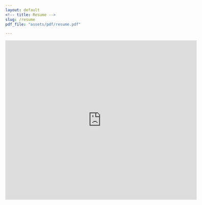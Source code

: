 ```yaml
---
layout: default
<!-- title: Resume -->
slug: /resume
pdf_file: "assets/pdf/resume.pdf"

---
```

<!-- {% pdf {{ page.pdf_file}} no_link %} -->
<!-- <embed src="https://ianyilin.github.io/assets/pdf/resume.pdf" type="application/pdf" /> -->
<embed src="https://ianyilin.github.io/assets/pdf/resume.pdf" width="600px" height="500px" />

<!-- {% pdf "/assets/resume.pdf" no_link %} -->